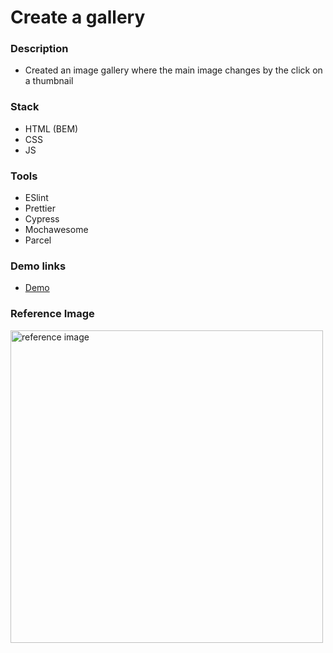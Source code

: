 # Create a gallery

### Description

- Created an image gallery where the main image changes by the click on a thumbnail

### Stack

- HTML (BEM)
- CSS
- JS

### Tools

- ESlint
- Prettier
- Cypress
- Mochawesome
- Parcel

### Demo links

- [Demo](https://AndriiZakharenko.github.io/gallery/)

### Reference Image

<img src="./src/images/example.gif" alt="reference image" width="500px" />
